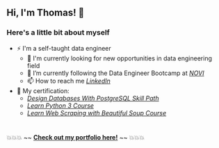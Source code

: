## Hi, I'm Thomas! 👋

### Here's a little bit about myself

- ⚡ I'm a self-taught data engineer
  - 🤔 I'm currently looking for new opportunities in data engineering field
  - 🌱 I’m currently following the Data Engineer Bootcamp at [*NOVI*](https://www.novi.nl/data-engineer/)
  - 📫 How to reach me [*LinkedIn*](https://www.linkedin.com/in/thomasdewit/)
- 📝 My certification:
  - [*Design Databases With PostgreSQL Skill Path*](https://www.codecademy.com/profiles/thmsdwt/certificates/5f64e3b492de0000131ecbe0)
  - [*Learn Python 3 Course*](https://www.codecademy.com/profiles/thmsdwt/certificates/6c152bd262967f8c941c9707ed636bda)
  - [*Learn Web Scraping with Beautiful Soup Course*](https://www.codecademy.com/profiles/thmsdwt/certificates/f4cba58fa21e556a6a8f5a975cef5388)

#
  💥💥💥 ~~ [**Check out my portfolio here!**](https://github.com/lucjankonopka/portfolio) ~~ 💥💥💥


<!--
**datamannetje/datamannetje** is a ✨ _special_ ✨ repository because its `README.md` (this file) appears on your GitHub profile.

Here are some ideas to get you started:

- 🔭 I’m currently working on ...
- 🌱 I’m currently learning ...
- 👯 I’m looking to collaborate on ...
- 🤔 I’m looking for help with ...
- 💬 Ask me about ...
- 📫 How to reach me: ...
- 😄 Pronouns: ...
- ⚡ Fun fact: ...
-->
